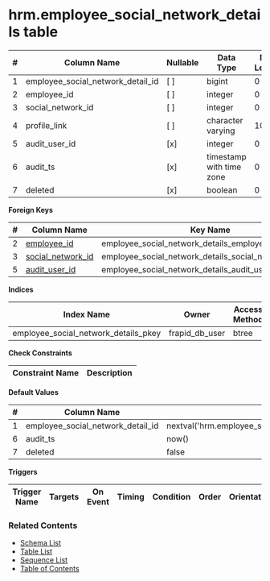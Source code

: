 # hrm.employee_social_network_details table



| # | Column Name | Nullable | Data Type | Max Length | Description |
| --- | --- | --- | --- | --- | --- |
| 1 | employee_social_network_detail_id | [ ] | bigint | 0 |  |
| 2 | employee_id | [ ] | integer | 0 |  |
| 3 | social_network_id | [ ] | integer | 0 |  |
| 4 | profile_link | [ ] | character varying | 1000 |  |
| 5 | audit_user_id | [x] | integer | 0 |  |
| 6 | audit_ts | [x] | timestamp with time zone | 0 |  |
| 7 | deleted | [x] | boolean | 0 |  |



**Foreign Keys**

| # | Column Name | Key Name | References |
| --- | --- | --- | --- |
| 2 | [employee_id](../hrm/employees.md) | employee_social_network_details_employee_id_fkey | hrm.employees.employee_id |
| 3 | [social_network_id](../hrm/social_networks.md) | employee_social_network_details_social_network_id_fkey | hrm.social_networks.social_network_id |
| 5 | [audit_user_id](../account/users.md) | employee_social_network_details_audit_user_id_fkey | account.users.user_id |



**Indices**

| Index Name | Owner | Access Method | Definition | Description |
| --- | --- | --- | --- | --- |
| employee_social_network_details_pkey | frapid_db_user | btree | employee_social_network_detail_id |  |



**Check Constraints**

| Constraint Name | Description |
| --- | --- |



**Default Values**

| # | Column Name | Default |
| --- | --- | --- |
| 1 | employee_social_network_detail_id | nextval('hrm.employee_social_network_detai_employee_social_network_detai_seq'::regclass) |
| 6 | audit_ts | now() |
| 7 | deleted | false |


**Triggers**

| Trigger Name | Targets | On Event | Timing | Condition | Order | Orientation | Description |
| --- | --- | --- | --- | --- | --- | --- | --- |


### Related Contents
* [Schema List](../../schemas.md)
* [Table List](../../tables.md)
* [Sequence List](../../sequences.md)
* [Table of Contents](../../README.md)

